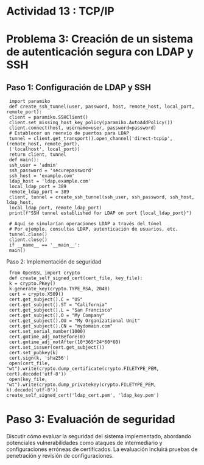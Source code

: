 # Actividad 13 :  TCP/IP


# Problema 3: Creación de un sistema de autenticación segura con LDAP y SSH

## Paso 1: Configuración de LDAP y SSH
```
 import paramiko
 def create_ssh_tunnel(user, password, host, remote_host, local_port, remote_port):
 client = paramiko.SSHClient()
 client.set_missing_host_key_policy(paramiko.AutoAddPolicy())
 client.connect(host, username=user, password=password)
 # Establecer un reenvío de puertos para LDAP
 tunnel = client.get_transport().open_channel('direct-tcpip', (remote_host, remote_port),
 ('localhost', local_port))
 return client, tunnel
 def main():
 ssh_user = 'admin'
 ssh_password = 'securepassword'
 ssh_host = 'example.com'
 ldap_host = 'ldap.example.com'
 local_ldap_port = 389
 remote_ldap_port = 389
 client, tunnel = create_ssh_tunnel(ssh_user, ssh_password, ssh_host, ldap_host,
 local_ldap_port, remote_ldap_port)
 print(f"SSH tunnel established for LDAP on port {local_ldap_port}")

 # Aquí se simularían operaciones LDAP a través del túnel
 # Por ejemplo, consultas LDAP, autenticación de usuarios, etc.
 tunnel.close()
 client.close()
 if __name__ == '__main__':
 main()
```

 Paso 2: Implementación de seguridad
```
 from OpenSSL import crypto
 def create_self_signed_cert(cert_file, key_file):
 k = crypto.PKey()
 k.generate_key(crypto.TYPE_RSA, 2048)
 cert = crypto.X509()
 cert.get_subject().C = "US"
 cert.get_subject().ST = "California"
 cert.get_subject().L = "San Francisco"
 cert.get_subject().O = "My Company"
 cert.get_subject().OU = "My Organizational Unit"
 cert.get_subject().CN = "mydomain.com"
 cert.set_serial_number(1000)
 cert.gmtime_adj_notBefore(0)
 cert.gmtime_adj_notAfter(10*365*24*60*60)
 cert.set_issuer(cert.get_subject())
 cert.set_pubkey(k)
 cert.sign(k, 'sha256')
 open(cert_file, "wt").write(crypto.dump_certificate(crypto.FILETYPE_PEM,
cert).decode('utf-8'))
 open(key_file, "wt").write(crypto.dump_privatekey(crypto.FILETYPE_PEM,
k).decode('utf-8'))
create_self_signed_cert('ldap_cert.pem', 'ldap_key.pem')

```

# Paso 3: Evaluación de seguridad

 Discutir cómo evaluar la seguridad del sistema implementado, abordando potenciales
 vulnerabilidades como ataques de intermediario y configuraciones erróneas de certificados.
 La evaluación incluirá pruebas de penetración y revisión de configuraciones.
